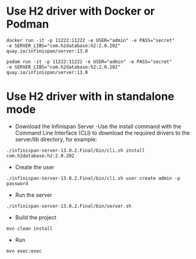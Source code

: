 # Use H2 driver with Docker or Podman

```shell
docker run -it -p 11222:11222 -e USER="admin" -e PASS="secret" 
-e SERVER_LIBS="com.h2database:h2:2.0.202" 
quay.io/infinispan/server:13.0

podam run -it -p 11222:11222 -e USER="admin" -e PASS="secret" 
-e SERVER_LIBS="com.h2database:h2:2.0.202" 
quay.io/infinispan/server:13.0
```

# Use H2 driver with in standalone mode

- Download the Infinispan Server 
-Use the install command with the Command Line Interface (CLI) to download the required drivers to the server/lib directory, for example:
```shell
./infinispan-server-13.0.2.Final/bin/cli.sh install com.h2database:h2:2.0.202
```
- Create the user
```shell
./infinispan-server-13.0.2.Final/bin/cli.sh user create admin -p password
```
- Run the server 

```shell
./infinispan-server-13.0.2.Final/bin/server.sh
 ```

- Build the project
```shell
mvn clean install
```

- Run 
```shell
mvn exec:exec
```  
